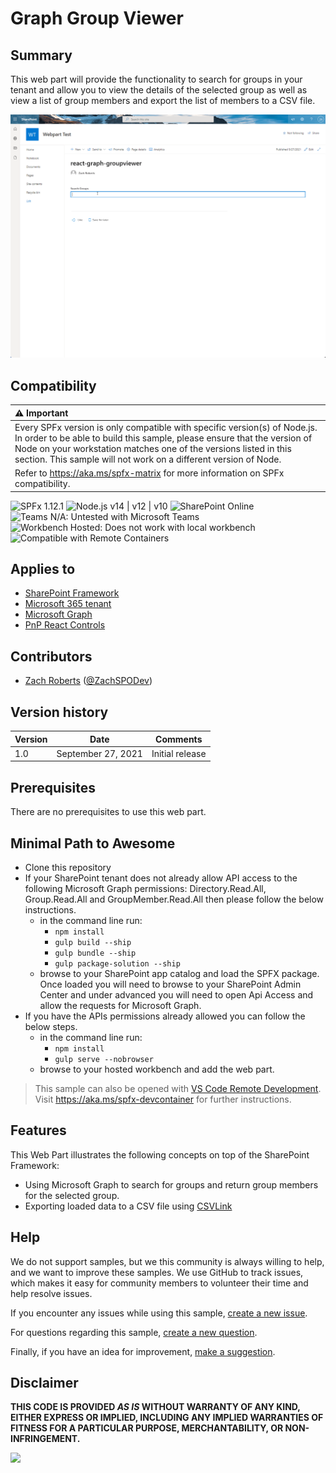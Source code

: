 # Graph Group Viewer

## Summary

This web part will provide the functionality to search for groups in your tenant and allow you to view the details of the selected group as well as view a list of group members and export the list of members to a CSV file.

![picture of the web part in action](assets/preview.gif)

## Compatibility

| :warning: Important          |
|:---------------------------|
| Every SPFx version is only compatible with specific version(s) of Node.js. In order to be able to build this sample, please ensure that the version of Node on your workstation matches one of the versions listed in this section. This sample will not work on a different version of Node.|
|Refer to <https://aka.ms/spfx-matrix> for more information on SPFx compatibility.   |

![SPFx 1.12.1](https://img.shields.io/badge/SPFx-1.12.1-green.svg)
![Node.js v14 | v12 | v10](https://img.shields.io/badge/Node.js-v14%20%7C%20v12%20%7C%20v10-green.svg) 
![SharePoint Online](https://img.shields.io/badge/SharePoint-Online-yellow.svg)
![Teams N/A: Untested with Microsoft Teams](https://img.shields.io/badge/Teams-N%2FA-lightgrey.svg "Untested with Microsoft Teams") 
![Workbench Hosted: Does not work with local workbench](https://img.shields.io/badge/Workbench-Hosted-yellow.svg "Does not work with local workbench")
![Compatible with Remote Containers](https://img.shields.io/badge/Remote%20Containers-Compatible-green.svg)

## Applies to

* [SharePoint Framework](https://learn.microsoft.com/sharepoint/dev/spfx/sharepoint-framework-overview)
* [Microsoft 365 tenant](https://learn.microsoft.com/sharepoint/dev/spfx/set-up-your-development-environment)
* [Microsoft Graph](https://learn.microsoft.com/graph/overview)
* [PnP React Controls](https://pnp.github.io/sp-dev-fx-controls-react/)

## Contributors

* [Zach Roberts](https://github.com/zachroberts8668) ([@ZachSPODev](https://twitter.com/ZachSPODev))

## Version history

Version|Date|Comments
-------|----|--------
1.0|September 27, 2021|Initial release

## Prerequisites
There are no prerequisites to use this web part.


## Minimal Path to Awesome

* Clone this repository
* If your SharePoint tenant does not already allow API access to the following Microsoft Graph permissions: Directory.Read.All, Group.Read.All and GroupMember.Read.All then please follow the below instructions.
    * in the command line run:
      * `npm install`
      * `gulp build --ship`
      * `gulp bundle --ship`
      * `gulp package-solution --ship`
    * browse to your SharePoint app catalog and load the SPFX package. Once loaded you will need to browse to your SharePoint Admin Center and under advanced you will need to open Api Access and allow the requests for Microsoft Graph. 
* If you have the APIs permissions already allowed you can follow the below steps.
    * in the command line run:
        * `npm install`
        * `gulp serve --nobrowser`
    * browse to your hosted workbench and add the web part.

>  This sample can also be opened with [VS Code Remote Development](https://code.visualstudio.com/docs/remote/remote-overview). Visit https://aka.ms/spfx-devcontainer for further instructions.

## Features

This Web Part illustrates the following concepts on top of the SharePoint Framework:

* Using Microsoft Graph to search for groups and return group members for the selected group.
* Exporting loaded data to a CSV file using [CSVLink](https://github.com/react-csv/react-csv)

## Help

We do not support samples, but we this community is always willing to help, and we want to improve these samples. We use GitHub to track issues, which makes it easy for  community members to volunteer their time and help resolve issues.

If you encounter any issues while using this sample, [create a new issue](https://github.com/pnp/sp-dev-fx-webparts/issues/new?assignees=&labels=Needs%3A+Triage+%3Amag%3A%2Ctype%3Abug-suspected%2Csample%3A%20react-graph-groupviewer&template=bug-report.yml&sample=react-graph-groupviewer&authors=@zroberts8668&title=react-graph-groupviewer%20-%20).

For questions regarding this sample, [create a new question](https://github.com/pnp/sp-dev-fx-webparts/issues/new?assignees=&labels=Needs%3A+Triage+%3Amag%3A%2Ctype%3Aquestion%2Csample%3A%20react-graph-groupviewer&template=question.yml&sample=react-graph-groupviewer&authors=@zroberts8668&title=react-graph-groupviewer%20-%20).

Finally, if you have an idea for improvement, [make a suggestion](https://github.com/pnp/sp-dev-fx-webparts/issues/new?assignees=&labels=Needs%3A+Triage+%3Amag%3A%2Ctype%3Aenhancement%2Csample%3A%20react-graph-groupviewer&template=question.yml&sample=react-graph-groupviewer&authors=@zroberts8668&title=react-graph-groupviewer%20-%20).

## Disclaimer

**THIS CODE IS PROVIDED *AS IS* WITHOUT WARRANTY OF ANY KIND, EITHER EXPRESS OR IMPLIED, INCLUDING ANY IMPLIED WARRANTIES OF FITNESS FOR A PARTICULAR PURPOSE, MERCHANTABILITY, OR NON-INFRINGEMENT.**


<img src="https://pnptelemetry.azurewebsites.net/sp-dev-fx-webparts/samples/react-graph-groupviewer" />

